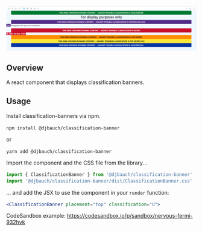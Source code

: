 ![sample](https://raw.githubusercontent.com/djbauch/lerna-getting-started/main/packages/classification-banner/docs/assets/banners.png)

## Overview

A react component that displays classification banners.

## Usage

Install classification-banners via npm.

`npm install @djbauch/classification-banner`

or

`yarn add @djbauch/classification-banner`

Import the component and the CSS file from the library...
```jsx
import { ClassificationBanner } from '@djbauch/classification-banner'
import '@djbauch/classification-banner/dist/ClassificationBanner.css'
```
&hellip; and add the JSX to use the component in your `render` function:

```jsx
<ClassificationBanner placement="top" classification="U">
```

CodeSandbox example: https://codesandbox.io/p/sandbox/nervous-fermi-932hvk